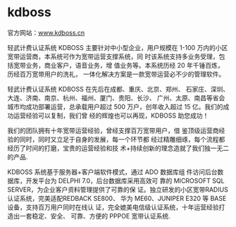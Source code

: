 # kdboss

官方网站：www.kdboss.cn

轻武计费认证系统 KDBOSS 主要针对中小型企业，用户规模在
1-100 万内的小区宽带运营商，本系统可作为宽带运营支撑系统，同
时该系统支持多业务受理，包括宽带业务，商业客户，语音业务，增
值业务等。本系统历经 20 年千锤百炼，历经百万宽带用户的洗礼，
一体化解决方案是一款宽带运营必不少的管理软件。 

 
轻武计费认证系统 KDBOSS 在先后在成都、重庆、北京、郑州、
石家庄、深圳、大连、济南、南京、杭州、福州、厦门、贵阳、长沙、
广州、太原、南昌等省会城市均成功部署运营，总承载用户超过 500
万户，创年收入超过 15 亿。我们的成功运营经验可以复制，我们曾
经的辉煌也可以再现，KDBOSS 助您成功！ 
 
我们的团队拥有十年宽带运营经验，曾经支撑百万宽带用户，借
鉴顶级运营商经验的同时，同时又立足于自身的发展，每一个环节都
经过精雕细琢，每个流程都经历了时间的打磨，宝贵的运营经验和技
术+持续创新的理念造就了我们独一无二的产品. 
 
 
 
KDBOSS 系统基于服务器+客户端软件模式，通过 ADO 数据库组
件访问后台数据库，开发平台为 DELPHI 7.0，后台数据库采用高效可
靠的 MICROSOFT SQL SERVER，为企业客户资料管理提供了可靠的保
证。独立研发的小区宽带RADIUS认证系统，完美适配REDBACK SE800、
华为 ME60、JUNIPER E320 等 BASE 设备，支持百万用户同时在线认
证，完全媲美电信级认证系统，十年运营经验打造出一套稳定、安全、
可靠、方便的 PPPOE 宽带认证系统. 
  
